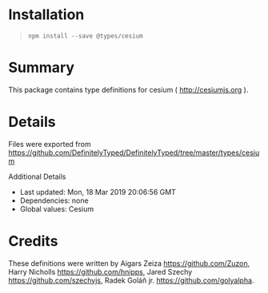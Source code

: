 # Installation
> `npm install --save @types/cesium`

# Summary
This package contains type definitions for cesium ( http://cesiumjs.org ).

# Details
Files were exported from https://github.com/DefinitelyTyped/DefinitelyTyped/tree/master/types/cesium

Additional Details
 * Last updated: Mon, 18 Mar 2019 20:06:56 GMT
 * Dependencies: none
 * Global values: Cesium

# Credits
These definitions were written by Aigars Zeiza <https://github.com/Zuzon>, Harry Nicholls <https://github.com/hnipps>, Jared Szechy <https://github.com/szechyjs>, Radek Goláň jr. <https://github.com/golyalpha>.
